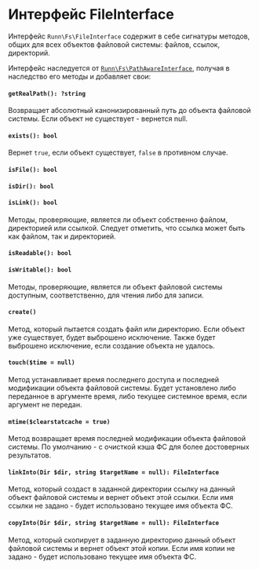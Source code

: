 # Интерфейс FileInterface

Интерфейс `Runn\Fs\FileInterface` содержит в себе сигнатуры методов, общих для всех объектов файловой системы:
файлов, ссылок, директорий.

Интерфейс наследуется от [`Runn\Fs\PathAwareInterface`](./path-aware.md), получая в наследство его методы и добавляет свои:

#### `getRealPath(): ?string`
Возвращает абсолютный канонизированный путь до объекта файловой системы. Если объект не существует - вернется null.

#### `exists(): bool`
Вернет `true`, если объект существует, `false` в противном случае.

#### `isFile(): bool`
#### `isDir(): bool`
#### `isLink(): bool`
Методы, проверяющие, является ли объект собственно файлом, директорией или ссылкой. Следует отметить,
что ссылка может быть как файлом, так и директорией.

#### `isReadable(): bool`
#### `isWritable(): bool`
Методы, проверяющие, является ли объект файловой системы доступным, соответственно, для чтения либо для записи.

#### `create()`
Метод, который пытается создать файл или директорию. Если объект уже существует, будет выброшено исключение.
Также будет выброшено исключение, если создание объекта не удалось.

#### `touch($time = null)`
Метод устанавливает время последнего доступа и последней модификации объекта файловой системы. Будет установлено
либо переданное в аргументе время, либо текущее системное время, если аргумент не передан.

#### `mtime($clearstatcache = true)`
Метод возвращает время последней модификации объекта файловой системы. По умолчанию - с очисткой кэша ФС для более
достоверных результатов.

#### `linkInto(Dir $dir, string $targetName = null): FileInterface`
Метод, который создаст в заданной директории ссылку на данный объект файловой системы и вернет объект этой ссылки.
Если имя ссылки не задано - будет использовано текущее имя объекта ФС.

#### `copyInto(Dir $dir, string $targetName = null): FileInterface`
Метод, который скопирует в заданную директорию данный объект файловой системы и вернет объект этой копии.
Если имя копии не задано - будет использовано текущее имя объекта ФС.
 